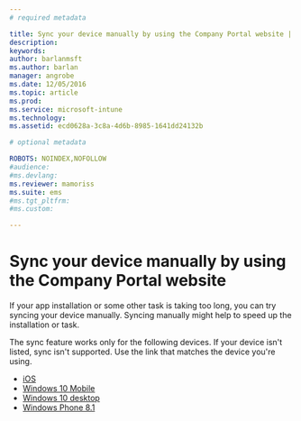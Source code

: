 ```yaml
---
# required metadata

title: Sync your device manually by using the Company Portal website | Microsoft Intune
description:
keywords:
author: barlanmsftms.author: barlan
manager: angrobe
ms.date: 12/05/2016
ms.topic: article
ms.prod:
ms.service: microsoft-intune
ms.technology:
ms.assetid: ecd0628a-3c8a-4d6b-8985-1641dd24132b

# optional metadata

ROBOTS: NOINDEX,NOFOLLOW
#audience:
#ms.devlang:
ms.reviewer: mamoriss
ms.suite: ems
#ms.tgt_pltfrm:
#ms.custom:

---
```



# Sync your device manually by using the Company Portal website

If your app installation or some other task is taking too long, you can try syncing your device manually. Syncing manually might help to speed up the installation or task.

The sync feature works only for the following devices. If your device isn't listed, sync isn't supported. Use the link that matches the device you're using.

* [iOS](sync-your-device-manually-ios.md)
* [Windows 10 Mobile](sync-your-device-manually-windows.md#windows-10-mobile)
* [Windows 10 desktop](sync-your-device-manually-windows.md#windows-10-desktop)
* [Windows Phone 8.1](sync-your-device-manually-windows.md#windows-phone-8-1)
